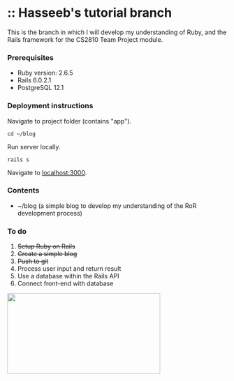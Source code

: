 # :: Hasseeb's tutorial branch

This is the branch in which I will develop my understanding of Ruby, and the Rails framework for the CS2810 Team Project module.

### Prerequisites
* Ruby version: 2.6.5
* Rails 6.0.2.1
* PostgreSQL 12.1

### Deployment instructions

Navigate to project folder (contains "app").
```
cd ~/blog
```

Run server locally.
```
rails s
```

Navigate to [localhost:3000](http://localhost:3000).

### Contents
* ~/blog (a simple blog to develop my understanding of the RoR development process)

### To do
1. ~~Setup Ruby on Rails~~
2. ~~Create a simple blog~~
3. ~~Push to git~~
4. Process user input and return result
5. Use a database within the Rails API
6. Connect front-end with database

<img src="https://intranet.royalholloway.ac.uk/staff/assets/img/brand-toolkit/colour-logo-new.png" width="350" height="185"/>
